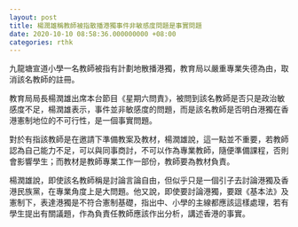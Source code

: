 ```yaml
---
layout: post
title: 楊潤雄稱教師被指散播港獨事件非敏感度問題是事實問題
date: 2020-10-10 08:58:36.000000000 +08:00
categories: rthk
---
```


九龍塘宣道小學一名教師被指有計劃地散播港獨，教育局以嚴重專業失德為由，取消該名教師的註冊。

教育局局長楊潤雄出席本台節目《星期六問責》，被問到該名教師是否只是政治敏感度不足，楊潤雄表示，事件並非敏感度的問題，而是該名教師是否明白港獨在香港憲制地位的不可行性，是一個事實問題。

對於有指該教師是在邀請下準備教案及教材，楊潤雄說，這一點並不重要，若教師認為自己能力不足，可以與同事商討，不可以作為專業教師，隨便準備課程，否則會影響學生；而教材是教師專業工作一部份，教師要為教材負責。

楊潤雄說，即使該名教師稱是討論言論自由，但似乎只是一個引子去討論港獨及香港民族黨，在專業角度上是大問題。他又說，即使要討論港獨，要跟《基本法》及憲制下，表達港獨是不符合憲制基礎，指出中、小學的主線都應該這樣處理，若有學生提出有關議題，作為負責任教師應該作出分析，講述香港的事實。
